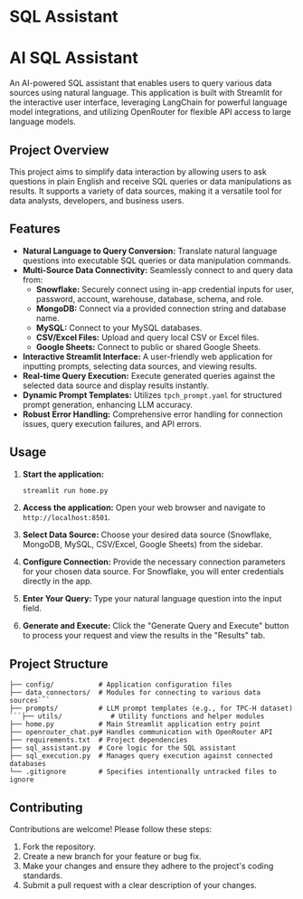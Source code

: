 # SQL Assistant

# AI SQL Assistant

An AI-powered SQL assistant that enables users to query various data sources using natural language. This application is built with Streamlit for the interactive user interface, leveraging LangChain for powerful language model integrations, and utilizing OpenRouter for flexible API access to large language models.

## Project Overview

This project aims to simplify data interaction by allowing users to ask questions in plain English and receive SQL queries or data manipulations as results. It supports a variety of data sources, making it a versatile tool for data analysts, developers, and business users.

## Features

-   **Natural Language to Query Conversion:** Translate natural language questions into executable SQL queries or data manipulation commands.
-   **Multi-Source Data Connectivity:** Seamlessly connect to and query data from:
    -   **Snowflake:** Securely connect using in-app credential inputs for user, password, account, warehouse, database, schema, and role.
    -   **MongoDB:** Connect via a provided connection string and database name.
    -   **MySQL:** Connect to your MySQL databases.
    -   **CSV/Excel Files:** Upload and query local CSV or Excel files.
    -   **Google Sheets:** Connect to public or shared Google Sheets.
-   **Interactive Streamlit Interface:** A user-friendly web application for inputting prompts, selecting data sources, and viewing results.
-   **Real-time Query Execution:** Execute generated queries against the selected data source and display results instantly.
-   **Dynamic Prompt Templates:** Utilizes `tpch_prompt.yaml` for structured prompt generation, enhancing LLM accuracy.
-   **Robust Error Handling:** Comprehensive error handling for connection issues, query execution failures, and API errors.

## Usage

1.  **Start the application:**
    ```bash
    streamlit run home.py
    ```

2.  **Access the application:**
    Open your web browser and navigate to `http://localhost:8501`.

3.  **Select Data Source:**
    Choose your desired data source (Snowflake, MongoDB, MySQL, CSV/Excel, Google Sheets) from the sidebar.

4.  **Configure Connection:**
    Provide the necessary connection parameters for your chosen data source. For Snowflake, you will enter credentials directly in the app.

5.  **Enter Your Query:**
    Type your natural language question into the input field.

6.  **Generate and Execute:**
    Click the "Generate Query and Execute" button to process your request and view the results in the "Results" tab.

## Project Structure

```
├── config/           # Application configuration files
├── data_connectors/  # Modules for connecting to various data sources```
├── prompts/          # LLM prompt templates (e.g., for TPC-H dataset)
```├── utils/            # Utility functions and helper modules
├── home.py           # Main Streamlit application entry point
├── openrouter_chat.py# Handles communication with OpenRouter API
├── requirements.txt  # Project dependencies
├── sql_assistant.py  # Core logic for the SQL assistant
├── sql_execution.py  # Manages query execution against connected databases
└── .gitignore        # Specifies intentionally untracked files to ignore
```

## Contributing

Contributions are welcome! Please follow these steps:

1.  Fork the repository.
2.  Create a new branch for your feature or bug fix.
3.  Make your changes and ensure they adhere to the project's coding standards.
4.  Submit a pull request with a clear description of your changes.
